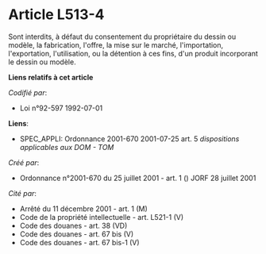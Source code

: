# Article L513-4

Sont interdits, à défaut du consentement du propriétaire du dessin ou modèle, la fabrication, l'offre, la mise sur le marché,
l'importation, l'exportation, l'utilisation, ou la détention à ces fins, d'un produit incorporant le dessin ou modèle.

**Liens relatifs à cet article**

_Codifié par_:

  - Loi n°92-597 1992-07-01

**Liens**:

  - SPEC_APPLI: Ordonnance 2001-670 2001-07-25 art. 5 *dispositions applicables aux DOM - TOM*

_Créé par_:

  - Ordonnance n°2001-670 du 25 juillet 2001 - art. 1 () JORF 28 juillet 2001

_Cité par_:

  - Arrêté du 11 décembre 2001 - art. 1 (M)
  - Code de la propriété intellectuelle - art. L521-1 (V)
  - Code des douanes - art. 38 (VD)
  - Code des douanes - art. 67 bis (V)
  - Code des douanes - art. 67 bis-1 (V)
